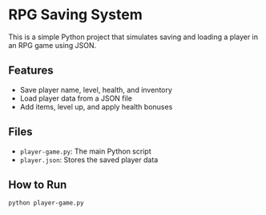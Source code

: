 # RPG Saving System

This is a simple Python project that simulates saving and loading a player in an RPG game using JSON.

## Features
- Save player name, level, health, and inventory
- Load player data from a JSON file
- Add items, level up, and apply health bonuses

## Files
- `player-game.py`: The main Python script
- `player.json`: Stores the saved player data

## How to Run
```bash
python player-game.py

